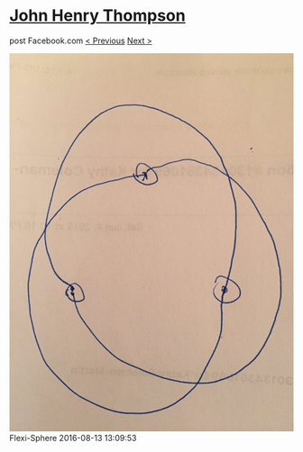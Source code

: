 # [John Henry Thompson](../README.md)
post Facebook.com
[< Previous](2016-08-13-2.md) [Next >](2016-08-13-4.md)

[![](../media/2016-08-13/Flexi-Sphere-2.jpg)](../README.md)
Flexi-Sphere
2016-08-13 13:09:53